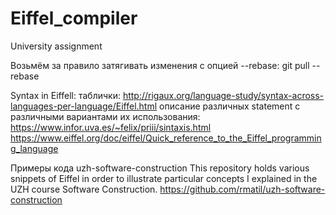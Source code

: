 # Eiffel_compiler
University assignment

Возьмём за правило затягивать изменения с опцией --rebase:
git pull --rebase

Syntax in Eiffell:
таблички: http://rigaux.org/language-study/syntax-across-languages-per-language/Eiffel.html
описание различных statement с различными вариантами их использования: https://www.infor.uva.es/~felix/priii/sintaxis.html
https://www.eiffel.org/doc/eiffel/Quick_reference_to_the_Eiffel_programming_language

Примеры кода uzh-software-construction
This repository holds various snippets of Eiffel in order to illustrate particular concepts I explained in the UZH course Software Construction.
https://github.com/rmatil/uzh-software-construction

